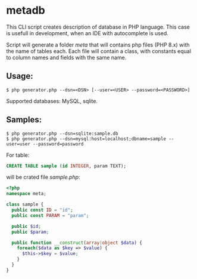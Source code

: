 # metadb
This CLI script creates description of database in PHP language. This case is 
usefull in development, when an IDE with autocomplete is used.

Script will generate a folder _meta_ that will contains php files (PHP 8.x) 
with the name of tables each. Each file will contain a class, with constants 
equal to column names and fields with the same name.

## Usage:
```shell
$ php generator.php --dsn=<DSN> [--user=<USER> --password=<PASSWORD>]
```

Supported databases: MySQL, sqlite.

## Samples:
``` shell
$ php generator.php --dsn=sqlite:sample.db
$ php generator.php --dsn=mysql:host=localhost;dbname=sample --user=user --password=password
```

For table:
```SQL
CREATE TABLE sample (id INTEGER, param TEXT);
```
will be crated file _sample.php_:
```php
<?php
namespace meta;

class sample {
  public const ID = "id";
  public const PARAM = "param";

  public $id;
  public $param;

  public function __construct(array|object $data) {
    foreach($data as $key => $value) {
      $this->$key = $value;
    }
  }
}
```